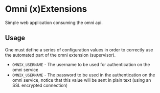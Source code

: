 # Omni (x)Extensions

Simple web application consuming the omni api.

## Usage

One must define a series of configuration values in order to correctly use the automated
part of the omni extension (supervisor).

* `OMNIX_USERNAME` - The username to be used for authentication on the omni service
* `OMNIX_USERNAME` - The password to be used in the authentication on the omni service, notice that
this value will be sent in plain text (using an SSL encrypted connection)
